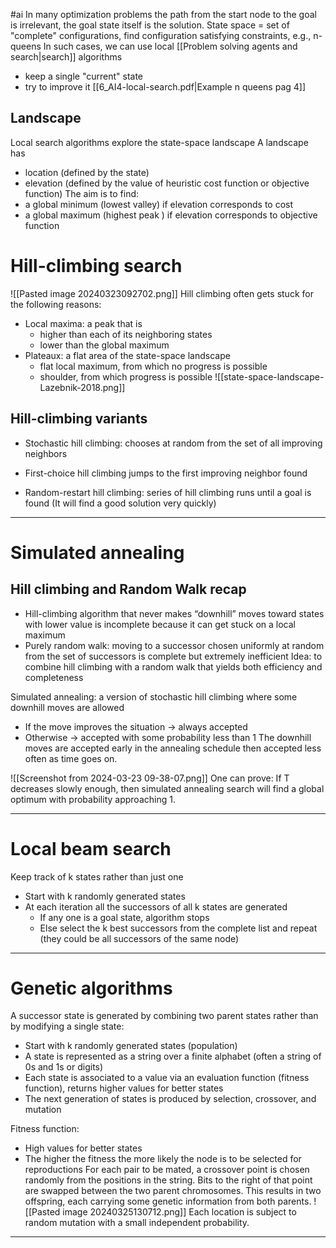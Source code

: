 #ai
In many optimization problems the path from the start node to the goal is irrelevant, the goal state itself is the solution.
State space = set of "complete" configurations, find configuration satisfying constraints, e.g., n-queens
In such cases, we can use local [[Problem solving agents and search|search]] algorithms
* keep a single "current" state
* try to improve it
[[6_AI4-local-search.pdf|Example n queens pag 4]]

## Landscape
Local search algorithms explore the state-space landscape
A landscape has
* location (defined by the state)
* elevation (defined by the value of heuristic cost function or objective function)
The aim is to find:
* a global minimum (lowest valley) if elevation corresponds to cost
* a global maximum (highest peak ) if elevation corresponds to objective function
# Hill-climbing search
![[Pasted image 20240323092702.png]]
Hill climbing often gets stuck for the following reasons:
* Local maxima: a peak that is
	* higher than each of its neighboring states
	* lower than the global maximum
* Plateaux: a flat area of the state-space landscape
	* flat local maximum, from which no progress is possible
	* shoulder, from which progress is possible
![[state-space-landscape-Lazebnik-2018.png]]
## Hill-climbing variants
* Stochastic hill climbing: chooses at random from the set of all improving neighbors

* First-choice hill climbing jumps to the first improving neighbor found
* Random-restart hill climbing: series of hill climbing runs until a goal is found (It will find a good solution very quickly)
---
# Simulated annealing

## Hill climbing and Random Walk recap
* Hill-climbing algorithm that never makes “downhill” moves toward states with lower value is incomplete because it can get stuck on a local maximum
* Purely random walk: moving to a successor chosen uniformly at random from the set of successors is complete but extremely inefficient
Idea: to combine hill climbing with a random walk that yields both efficiency and completeness

Simulated annealing: a version of stochastic hill climbing where some downhill moves are allowed
* If the move improves the situation -> always accepted
* Otherwise -> accepted with some probability less than 1
The downhill moves are accepted early in the annealing schedule then accepted less often as time goes on.

![[Screenshot from 2024-03-23 09-38-07.png]]
One can prove: If T decreases slowly enough, then simulated annealing search will find a global optimum with probability approaching 1.

---
# Local beam search
Keep track of k states rather than just one
* Start with k randomly generated states
* At each iteration all the successors of all k states are generated
	* If any one is a goal state, algorithm stops
	* Else select the k best successors from the complete list and repeat (they could be all successors of the same node)

---
# Genetic algorithms 

A successor state is generated by combining two parent states rather than by modifying a single state:
* Start with k randomly generated states (population)
* A state is represented as a string over a finite alphabet  (often a string of 0s and 1s or digits)
* Each state is associated to a value via an evaluation function  (fitness function), returns higher values for better states
* The next generation of states is produced by selection, crossover, and mutation


Fitness function: 
* High values for better states 
* The higher the fitness the more likely the node is to be selected for reproductions
For each pair to be mated, a crossover point is chosen randomly from the positions in the string. Bits to the right of that point are swapped between the two parent chromosomes. This results in two offspring, each carrying some genetic information from both parents.
![[Pasted image 20240325130712.png]]
Each location is subject to random mutation with a small independent probability.

---

	